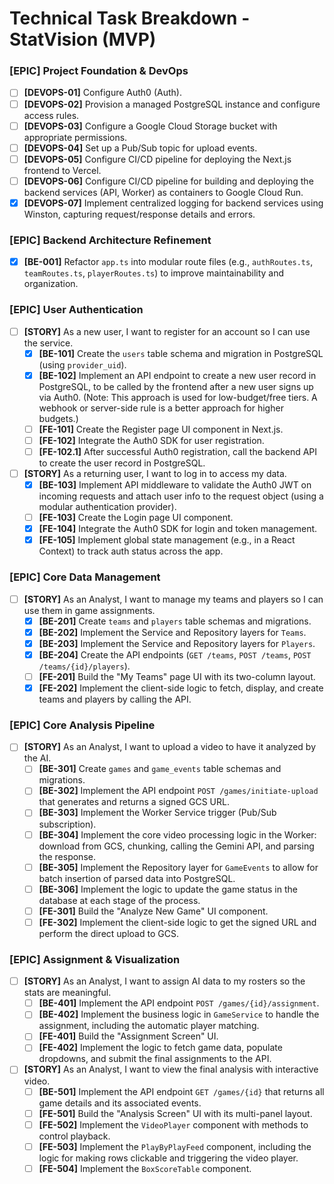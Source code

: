 # Technical Task Breakdown - StatVision (MVP)

### [EPIC] Project Foundation & DevOps
- [ ] **[DEVOPS-01]** Configure Auth0 (Auth).
- [ ] **[DEVOPS-02]** Provision a managed PostgreSQL instance and configure access rules.
- [ ] **[DEVOPS-03]** Configure a Google Cloud Storage bucket with appropriate permissions.
- [ ] **[DEVOPS-04]** Set up a Pub/Sub topic for upload events.
- [ ] **[DEVOPS-05]** Configure CI/CD pipeline for deploying the Next.js frontend to Vercel.
- [ ] **[DEVOPS-06]** Configure CI/CD pipeline for building and deploying the backend services (API, Worker) as containers to Google Cloud Run.
- [x] **[DEVOPS-07]** Implement centralized logging for backend services using Winston, capturing request/response details and errors.

### [EPIC] Backend Architecture Refinement
- [x] **[BE-001]** Refactor `app.ts` into modular route files (e.g., `authRoutes.ts`, `teamRoutes.ts`, `playerRoutes.ts`) to improve maintainability and organization.

### [EPIC] User Authentication
- [ ] **[STORY]** As a new user, I want to register for an account so I can use the service.
    - [x] **[BE-101]** Create the `users` table schema and migration in PostgreSQL (using `provider_uid`).
    - [x] **[BE-102]** Implement an API endpoint to create a new user record in PostgreSQL, to be called by the frontend after a new user signs up via Auth0. (Note: This approach is used for low-budget/free tiers. A webhook or server-side rule is a better approach for higher budgets.)
    - [ ] **[FE-101]** Create the Register page UI component in Next.js.
    - [ ] **[FE-102]** Integrate the Auth0 SDK for user registration.
    - [ ] **[FE-102.1]** After successful Auth0 registration, call the backend API to create the user record in PostgreSQL.
- [ ] **[STORY]** As a returning user, I want to log in to access my data.
    - [x] **[BE-103]** Implement API middleware to validate the Auth0 JWT on incoming requests and attach user info to the request object (using a modular authentication provider).
    - [ ] **[FE-103]** Create the Login page UI component.
    - [x] **[FE-104]** Integrate the Auth0 SDK for login and token management.
    - [x] **[FE-105]** Implement global state management (e.g., in a React Context) to track auth status across the app.

### [EPIC] Core Data Management
- [ ] **[STORY]** As an Analyst, I want to manage my teams and players so I can use them in game assignments.
    - [x] **[BE-201]** Create `teams` and `players` table schemas and migrations.
    - [x] **[BE-202]** Implement the Service and Repository layers for `Teams`.
    - [x] **[BE-203]** Implement the Service and Repository layers for `Players`.
    - [x] **[BE-204]** Create the API endpoints (`GET /teams`, `POST /teams`, `POST /teams/{id}/players`).
    - [ ] **[FE-201]** Build the "My Teams" page UI with its two-column layout.
    - [x] **[FE-202]** Implement the client-side logic to fetch, display, and create teams and players by calling the API.

### [EPIC] Core Analysis Pipeline
- [ ] **[STORY]** As an Analyst, I want to upload a video to have it analyzed by the AI.
    - [ ] **[BE-301]** Create `games` and `game_events` table schemas and migrations.
    - [ ] **[BE-302]** Implement the API endpoint `POST /games/initiate-upload` that generates and returns a signed GCS URL.
    - [ ] **[BE-303]** Implement the Worker Service trigger (Pub/Sub subscription).
    - [ ] **[BE-304]** Implement the core video processing logic in the Worker: download from GCS, chunking, calling the Gemini API, and parsing the response.
    - [ ] **[BE-305]** Implement the Repository layer for `GameEvents` to allow for batch insertion of parsed data into PostgreSQL.
    - [ ] **[BE-306]** Implement the logic to update the game status in the database at each stage of the process.
    - [ ] **[FE-301]** Build the "Analyze New Game" UI component.
    - [ ] **[FE-302]** Implement the client-side logic to get the signed URL and perform the direct upload to GCS.

### [EPIC] Assignment & Visualization
- [ ] **[STORY]** As an Analyst, I want to assign AI data to my rosters so the stats are meaningful.
    - [ ] **[BE-401]** Implement the API endpoint `POST /games/{id}/assignment`.
    - [ ] **[BE-402]** Implement the business logic in `GameService` to handle the assignment, including the automatic player matching.
    - [ ] **[FE-401]** Build the "Assignment Screen" UI.
    - [ ] **[FE-402]** Implement the logic to fetch game data, populate dropdowns, and submit the final assignments to the API.
- [ ] **[STORY]** As an Analyst, I want to view the final analysis with interactive video.
    - [ ] **[BE-501]** Implement the API endpoint `GET /games/{id}` that returns all game details and its associated events.
    - [ ] **[FE-501]** Build the "Analysis Screen" UI with its multi-panel layout.
    - [ ] **[FE-502]** Implement the `VideoPlayer` component with methods to control playback.
    - [ ] **[FE-503]** Implement the `PlayByPlayFeed` component, including the logic for making rows clickable and triggering the video player.
    - [ ] **[FE-504]** Implement the `BoxScoreTable` component.
